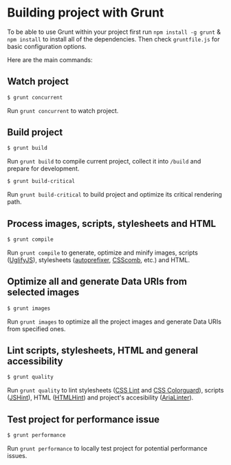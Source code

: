 # Building project with Grunt

To be able to use Grunt within your project first run `npm install -g grunt`
& `npm install` to install all of the dependencies. Then check
`gruntfile.js` for basic configuration options.

Here are the main commands:

## Watch project

```sh
$ grunt concurrent
```

Run `grunt concurrent` to watch project.

## Build project

```sh
$ grunt build
```

Run `grunt build` to compile current project, collect it into `/build`
and prepare for development.

```sh
$ grunt build-critical
```

Run `grunt build-critical` to build project and optimize its critical
rendering path.

## Process images, scripts, stylesheets and HTML

```sh
$ grunt compile
```

Run `grunt compile` to generate, optimize and minify images, scripts
([UglifyJS](http://lisperator.net/uglifyjs/)), stylesheets
([autoprefixer](https://github.com/ai/autoprefixer),
[CSScomb](http://csscomb.com/), etc.) and HTML.

## Optimize all and generate Data URIs from selected images

```sh
$ grunt images
```

Run `grunt images` to optimize all the project images and generate Data URIs
from specified ones.

## Lint scripts, stylesheets, HTML and general accessibility

```sh
$ grunt quality
```

Run `grunt quality` to lint stylesheets ([CSS Lint](http://csslint.net) and
[CSS Colorguard](https://github.com/SlexAxton/css-colorguard)),
scripts ([JSHint](http://jshint.com)), HTML ([HTMLHint](http://htmlhint.com/)) and
project's accesibility ([AriaLinter](https://github.com/globant-ui/arialinter)).

## Test project for performance issue

```sh
$ grunt performance
```

Run `grunt performance` to locally test project for potential performance
issues.

